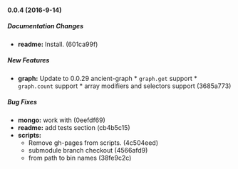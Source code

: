 #### 0.0.4 (2016-9-14)

##### Documentation Changes

* **readme:** Install. (601ca99f)

##### New Features

* **graph:** Update to 0.0.29 ancient-graph * `graph.get` support * `graph.count` support * array modifiers and selectors support (3685a773)

##### Bug Fixes

* **mongo:**  work with (0eefdf69)
* **readme:** add tests section (cb4b5c15)
* **scripts:**
  * Remove gh-pages from scripts. (4c504eed)
  * submodule branch checkout (4566afd9)
  * from path to bin names (38fe9c2c)